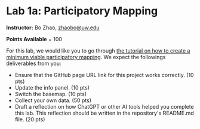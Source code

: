 # Lab 1a: Participatory Mapping

**Instructor:** Bo Zhao, zhaobo@uw.edu

 **Points Available** = 100

For this lab, we would like you to go through [the tutorial on how to create a minimum viable participatory mapping](https://github.com/jakobzhao/participatory-mapping). We expect the followings deliverables from you:

- Ensure that the GitHub page URL link for this project works correctly. (10 pts)
- Update the info panel. (10 pts)
- Switch the basemap. (10 pts)
- Collect your own data. (50 pts)
- Draft a reflection on how ChatGPT or other AI tools helped you complete this lab. This reflection should be written in the repository's README.md file. (20 pts)